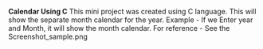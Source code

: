 **Calendar Using C**
This mini project was created using C language. This  will show the separate month calendar for the year.
Example - If we Enter year and Month, it will show the month calendar.
For reference - See the Screenshot_sample.png
